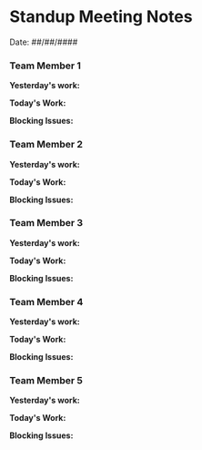 # Standup Meeting Notes
Date: ##/##/####

### Team Member 1
**Yesterday's work:**

**Today's Work:**

**Blocking Issues:**

### Team Member 2
**Yesterday's work:**

**Today's Work:**

**Blocking Issues:**

### Team Member 3
**Yesterday's work:**

**Today's Work:**

**Blocking Issues:**

### Team Member 4
**Yesterday's work:**

**Today's Work:**

**Blocking Issues:**

### Team Member 5
**Yesterday's work:**

**Today's Work:**

**Blocking Issues:**
